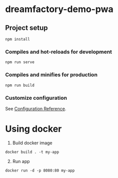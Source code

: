 # dreamfactory-demo-pwa

## Project setup
```
npm install
```

### Compiles and hot-reloads for development
```
npm run serve
```

### Compiles and minifies for production
```
npm run build
```

### Customize configuration
See [Configuration Reference](https://cli.vuejs.org/config/).


# Using docker

1.  Build docker image
```
docker build . -t my-app
```

2. Run app
```
docker run -d -p 8080:80 my-app
```

